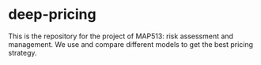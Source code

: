 # deep-pricing
This is the repository for the project of MAP513: risk assessment and management. We use and compare different models to get the best pricing strategy.
